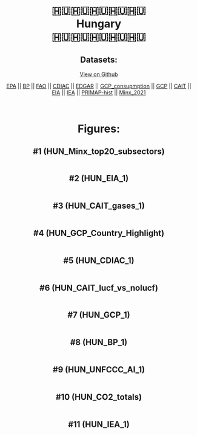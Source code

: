 
<center>
<h1 align="center">
🇭🇺🇭🇺🇭🇺🇭🇺🇭🇺
<br>
Hungary
<br>
🇭🇺🇭🇺🇭🇺🇭🇺🇭🇺
</h1>
<h2>Datasets:</h2>
<p><a href="https://github.com/dquintani/GreenhouseData/tree/master/country_data/HUN_Hungary/data">View on Github</a>
<br></p><p><a href="data/HUN_EPA.csv">EPA</a> || <a href="data/HUN_BP.csv">BP</a> || <a href="data/HUN_FAO.csv">FAO</a> || <a href="data/HUN_CDIAC.csv">CDIAC</a> || <a href="data/HUN_EDGAR.csv">EDGAR</a> || <a href="data/HUN_GCP_consupmption.csv">GCP_consupmption</a> || <a href="data/HUN_GCP.csv">GCP</a> || <a href="data/HUN_CAIT.csv">CAIT</a> || <a href="data/HUN_EIA.csv">EIA</a> || <a href="data/HUN_IEA.csv">IEA</a> || <a href="data/HUN_PRIMAP-hist.csv">PRIMAP-hist</a> || <a href="data/HUN_Minx_2021.csv">Minx_2021</a></p><p><br></p>
<h1>Figures:</h1><h2>#1 (HUN_Minx_top20_subsectors)</h2>
<p><img alt="" src="figures/HUN_Minx_top20_subsectors.png" /></p><h2>#2 (HUN_EIA_1)</h2>
<p><img alt="" src="figures/HUN_EIA_1.png" /></p><h2>#3 (HUN_CAIT_gases_1)</h2>
<p><img alt="" src="figures/HUN_CAIT_gases_1.png" /></p><h2>#4 (HUN_GCP_Country_Highlight)</h2>
<p><img alt="" src="figures/HUN_GCP_Country_Highlight.png" /></p><h2>#5 (HUN_CDIAC_1)</h2>
<p><img alt="" src="figures/HUN_CDIAC_1.png" /></p><h2>#6 (HUN_CAIT_lucf_vs_nolucf)</h2>
<p><img alt="" src="figures/HUN_CAIT_lucf_vs_nolucf.png" /></p><h2>#7 (HUN_GCP_1)</h2>
<p><img alt="" src="figures/HUN_GCP_1.png" /></p><h2>#8 (HUN_BP_1)</h2>
<p><img alt="" src="figures/HUN_BP_1.png" /></p><h2>#9 (HUN_UNFCCC_AI_1)</h2>
<p><img alt="" src="figures/HUN_UNFCCC_AI_1.png" /></p><h2>#10 (HUN_CO2_totals)</h2>
<p><img alt="" src="figures/HUN_CO2_totals.png" /></p><h2>#11 (HUN_IEA_1)</h2>
<p><img alt="" src="figures/HUN_IEA_1.png" /></p>